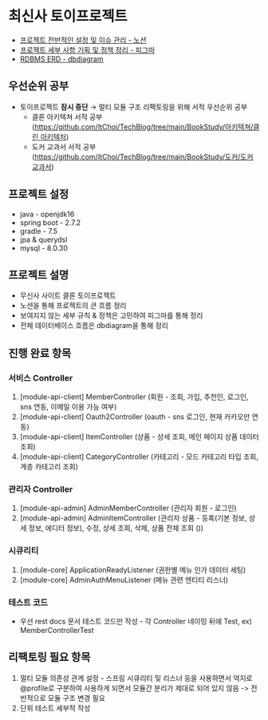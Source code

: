 # 최신사 토이프로젝트
- [프로젝트 전반적인 설정 및 이슈 관리 - 노션]([https://www.notion.so/ChoiSinSa-c77c2469974845e2b9c7dcca11717772](https://candied-turner-915.notion.site/ChoiSinSa-c77c2469974845e2b9c7dcca11717772?pvs=4))
- [프로젝트 세부 사항 기획 및 정책 정리 - 피그마]([https://www.figma.com/file/UbMVszmu3byhrEBEYfqhxm/ChoiSinsa?type=design&node-id=0-1&mode=design&t=wQcIFUfzDyhtBeqY-0](https://www.figma.com/file/UbMVszmu3byhrEBEYfqhxm/ChoiSinsa?type=design&node-id=0-1&mode=design&t=hmHbtOPmjBj09pZM-0))
- [RDBMS ERD - dbdiagram](https://dbdiagram.io/d/6309f8a7f1a9b01b0ff374bd)

## 우선순위 공부
- 토이프로젝트 **잠시 중단** → 멀티 모듈 구조 리팩토링을 위해 서적 우선순위 공부
    - 클론 아키텍쳐 서적 공부 ([https://github.com/ItChoi/TechBlog/tree/main/BookStudy/아키텍쳐/클린 아키텍처](https://github.com/ItChoi/TechBlog/tree/main/BookStudy/%EC%95%84%ED%82%A4%ED%85%8D%EC%B3%90/%ED%81%B4%EB%A6%B0%20%EC%95%84%ED%82%A4%ED%85%8D%EC%B2%98))
    - 도커 교과서 서적 공부 ([https://github.com/ItChoi/TechBlog/tree/main/BookStudy/도커/도커 교과서](https://github.com/ItChoi/TechBlog/tree/main/BookStudy/%EB%8F%84%EC%BB%A4/%EB%8F%84%EC%BB%A4%20%EA%B5%90%EA%B3%BC%EC%84%9C))
  
## 프로젝트 설정
- java - openjdk16
- spring boot - 2.7.2
- gradle - 7.5
- jpa & querydsl
- mysql - 8.0.30

## 프로젝트 설명
- 무신사 사이트 클론 토이프로젝트
- 노션을 통해 프로젝트의 큰 흐름 정리
- 보여지지 않는 세부 규칙 & 정책은 고민하여 피그마를 통해 정리
- 전체 데이터베이스 흐름은 dbdiagram을 통해 정리

## 진행 완료 항목
### 서비스 Controller
1. [module-api-client] MemberController (회원 - 조회, 가입, 추천인, 로그인, sns 연동, 이메일 이용 가능 여부)
2. [module-api-client] Oauth2Controller (oauth - sns 로그인, 현재 카카오만 연동)
3. [module-api-client] ItemController (상품 - 상세 조회, 메인 페이지 상품 데이터 조회)
4. [module-api-client] CategoryController (카테고리 - 모드 카테고리 타입 조회, 계층 카테고리 조회)

### 관리자 Controller
1. [module-api-admin] AdminMemberController (관리자 회원 - 로그인)
2. [module-api-admin] AdminItemController (관리자 상품 - 등록(기본 정보, 상세 정보, 에디터 정보), 수정, 상세 조회, 삭제, 상품 전체 조회 ())

### 시큐리티
1. [module-core] ApplicationReadyListener (권한별 메뉴 인가 데이터 세팅)
2. [module-core] AdminAuthMenuListener (메뉴 관련 엔티티 리스너)

### 테스트 코드
- 우선 rest docs 문서 테스트 코드만 작성 - 각 Controller 네이밍 뒤에 Test, ex) MemberControllerTest

## 리팩토링 필요 항목
1. 멀티 모듈 의존성 관계 설정 - 스프링 시큐리티 및 리스너 등을 사용하면서 억지로 @profile로 구분하여 사용하게 되면서 모듈간 분리가 제대로 되어 있지 않음 -> 전반적으로 모듈 구조 변경 필요
2. 단위 테스트 세부적 작성
